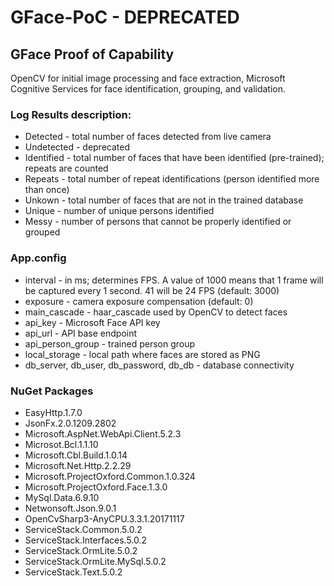 # GFace-PoC - DEPRECATED
## GFace Proof of Capability

OpenCV for initial image processing and face extraction, Microsoft Cognitive Services for face identification, grouping, and validation.

### Log Results description:
- Detected - total number of faces detected from live camera
- Undetected - deprecated
- Identified - total number of faces that have been identified (pre-trained); repeats are counted
- Repeats - total number of repeat identifications (person identified more than once)
- Unkown - total number of faces that are not in the trained database
- Unique - number of unique persons identified
- Messy - number of persons that cannot be properly identified or grouped

### App.config
- interval - in ms; determines FPS. A value of 1000 means that 1 frame will be captured every 1 second. 41 will be 24 FPS (default: 3000)
- exposure - camera exposure compensation (default: 0)
- main_cascade - haar_cascade used by OpenCV to detect faces
- api_key - Microsoft Face API key
- api_url - API base endpoint
- api_person_group - trained person group
- local_storage - local path where faces are stored as PNG
- db_server, db_user, db_password, db_db - database connectivity

### NuGet Packages
- EasyHttp.1.7.0
- JsonFx.2.0.1209.2802
- Microsoft.AspNet.WebApi.Client.5.2.3
- Microsot.Bcl.1.1.10
- Microsoft.Cbl.Build.1.0.14
- Microsoft.Net.Http.2.2.29
- Microsoft.ProjectOxford.Common.1.0.324
- Microsoft.ProjectOxford.Face.1.3.0
- MySql.Data.6.9.10
- Netwonsoft.Json.9.0.1
- OpenCvSharp3-AnyCPU.3.3.1.20171117
- ServiceStack.Common.5.0.2
- ServiceStack.Interfaces.5.0.2
- ServiceStack.OrmLite.5.0.2
- ServiceStack.OrmLite.MySql.5.0.2
- ServiceStack.Text.5.0.2
